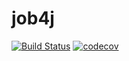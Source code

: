 ﻿# job4j 

[![Build Status](https://travis-ci.org/PerpetuumEbner/job4j.svg?branch=master)](https://travis-ci.org/PerpetuumEbner/job4j)
[![codecov](https://codecov.io/gh/PerpetuumEbner/job4j/branch/master/graph/badge.svg)](https://codecov.io/gh/PerpetuumEbner/job4j)
